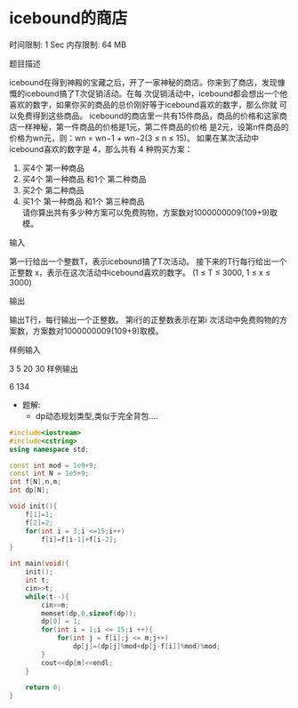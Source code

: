 # icebound的商店
时间限制: 1 Sec  内存限制: 64 MB

题目描述

icebound在得到神殿的宝藏之后，开了一家神秘的商店。你来到了商店，发现慷慨的icebound搞了T次促销活动。在每 次促销活动中，icebound都会想出一个他喜欢的数字，如果你买的商品的总价刚好等于icebound喜欢的数字，那么你就 可以免费得到这些商品。
icebound的商店里一共有15件商品，商品的价格和这家商店一样神秘，第一件商品的价格是1元，第二件商品的价格 是2元，设第n件商品的价格为wn元，则：wn = wn−1 + wn−2(3 ≤ n ≤ 15)。
如果在某次活动中icebound喜欢的数字是 4，那么共有 4 种购买方案：

1. 买4个 第一种商品  
2. 买4个 第一种商品 和1个 第二种商品  
3. 买2个 第二种商品  
4. 买1个 第一种商品 和1个 第三种商品  
请你算出共有多少种方案可以免费购物，方案数对1000000009(109+9)取模。

输入

第一行给出一个整数T，表示icebound搞了T次活动。
接下来的T行每行给出一个正整数 x，表示在这次活动中icebound喜欢的数字。
(1 ≤ T ≤ 3000, 1 ≤ x ≤ 3000)

输出

输出T行，每行输出一个正整数。
第i行的正整数表示在第i 次活动中免费购物的方案数，方案数对1000000009(109+9)取模。

样例输入

3
5
20
30
样例输出

6
134
- 题解:
  - dp动态规划类型,类似于完全背包....

```c++
#include<iostream>
#include<cstring>
using namespace std;

const int mod = 1e9+9;
const int N = 1e5+9;
int f[N],n,m;
int dp[N];

void init(){
	f[1]=1;
	f[2]=2;
	for(int i = 3;i <=15;i++)
		f[i]=f[i-1]+f[i-2];
} 

int main(void){
	init();
	int t;
	cin>>t;
	while(t--){
		cin>>m;
		memset(dp,0,sizeof(dp));
		dp[0] = 1;
		for(int i = 1;i <= 15;i ++){
			for(int j = f[i];j <= m;j++)
				dp[j]=(dp[j]%mod+dp[j-f[i]]%mod)%mod;
		}
		cout<<dp[m]<<endl;
	}
	
	return 0;
}
```

